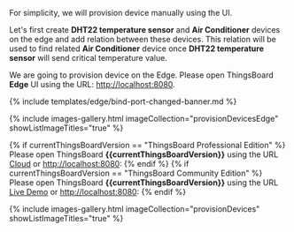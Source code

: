 For simplicity, we will provision device manually using the UI.

Let's first create **DHT22 temperature sensor** and **Air Conditioner** devices on the edge and add relation between these devices. This relation will be used to find related **Air Conditioner** device once **DHT22 temperature sensor** will send critical temperature value.

We are going to provision device on the Edge. Please open ThingsBoard **Edge** UI using the URL: [http://localhost:8080](http://localhost:8080).

{% include templates/edge/bind-port-changed-banner.md %}

{% include images-gallery.html imageCollection="provisionDevicesEdge" showListImageTitles="true" %}


{% if currentThingsBoardVersion == "ThingsBoard Professional Edition" %}
Please open ThingsBoard **{{currentThingsBoardVersion}}** using the URL [Cloud](https://thingsboard.cloud) or [http://localhost:8080](http://localhost:8080):
{% endif %}
{% if currentThingsBoardVersion == "ThingsBoard Community Edition" %}
Please open ThingsBoard **{{currentThingsBoardVersion}}** using the URL [Live Demo](https://demo.thingsboard.io) or [http://localhost:8080](http://localhost:8080):
{% endif %}

{% include images-gallery.html imageCollection="provisionDevices" showListImageTitles="true" %}
